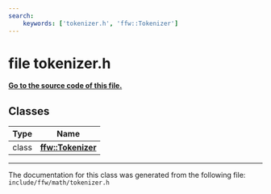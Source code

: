 ```yaml
---
search:
    keywords: ['tokenizer.h', 'ffw::Tokenizer']
---
```


# file tokenizer.h

**[Go to the source code of this file.](tokenizer_8h_source.md)**
## Classes

|Type|Name|
|-----|-----|
|class|[**ffw::Tokenizer**](classffw_1_1_tokenizer.md)|




----------------------------------------
The documentation for this class was generated from the following file: `include/ffw/math/tokenizer.h`
